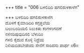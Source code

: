 +++
title = "006 ಬಳಲಿದಿರಿ ಹಗಲಿರುಳಕಾಳೆಗ"

+++
ಬಳಲಿದಿರಿ ಹಗಲಿರುಳಕಾಳೆಗ  
ದೊಳಗೆ ಕೈಮಾಡಿದಿರಿ ಕಗ್ಗತ್ತಲೆಯ  
ಬಲುಬಂದಿಯಲಿ ಸಿಲುಕಿತು ಕಂಗಳಂಗವಣೆ  
ನಳಿನರಿಪುವುದಿಸಲಿ ಬೆಳುದಿಂ  
ಗಳಲಿ ಕೈದುವ ಕೊಳ್ಳಿ ನಿದ್ರೆಯ  
ನಿಳಿಯಬಿಡಬೇಡೆಂದು ಸೇನೆಗೆ ಸಾರಿದನು ಪಾರ್ಥ    ॥6॥